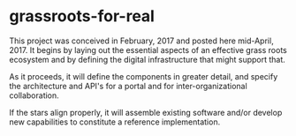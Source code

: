 # grassroots-for-real

This project was conceived in February, 2017 and posted here mid-April, 2017. It begins by laying out the essential aspects of an effective grass roots ecosystem and by defining the digital infrastructure that might support that.

As it proceeds, it will define the components in greater detail, and specify the architecture and API's for a portal and for inter-organizational collaboration.

If the stars align properly, it will assemble existing software and/or develop new capabilities to constitute a reference implementation.